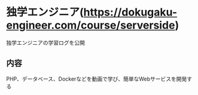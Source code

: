 # 独学エンジニア(https://dokugaku-engineer.com/course/serverside)
独学エンジニアの学習ログを公開
## 内容
PHP、データベース、Dockerなどを動画で学び、簡単なWebサービスを開発する
